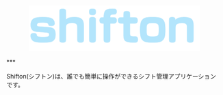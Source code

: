 <p align="center">
  <img src="app/assets/images/logos/shifton_logo_maincolor.png" width="400">
</p>  
***  

Shifton(シフトン)は、誰でも簡単に操作ができるシフト管理アプリケーションです。